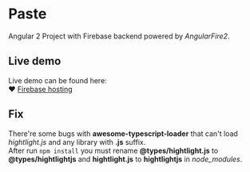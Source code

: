 # Paste

Angular 2 Project with Firebase backend powered by *AngularFire2*.

## Live demo

Live demo can be found here:  
:heart: [Firebase hosting](https://paste.ngobach.com/)

## Fix

There're some bugs with **awesome-typescript-loader** that can't load *hightlight.js* and any library with **.js** suffix.   
After run `npm install` you must rename **@types/hightlight.js** to  **@types/hightlightjs** and **hightlight.js** to **hightlightjs** in *node_modules*.   